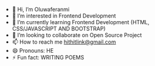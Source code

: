 - 👋 Hi, I’m Oluwaferanmi
- 👀 I’m interested in Frontend Development
- 🌱 I’m currently learning Frontend Development (HTML, CSS/JAVASCRIPT AND BOOTSTRAP)
- 💞️ I’m looking to collaborate on Open Source Project
- 📫 How to reach me hithitlink@gmail.com
- 😄 Pronouns: HE
- ⚡ Fun fact: WRITING POEMS

<!---
hithub001/hithub001 is a ✨ special ✨ repository because its `README.md` (this file) appears on your GitHub profile.
You can click the Preview link to take a look at your changes.
--->

